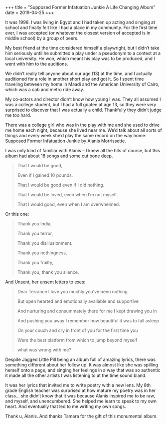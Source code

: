+++
title = "Supposed Former Infatuation Junkie A Life Changing Album"
date = 2019-04-25
+++

It was 1998. I was living in Egypt and I had taken up acting and singing at school and finally felt like I had a place in my community. For the first time ever, I was accepted (or whatever the closest version of accepted is in middle school) by a group of peers. 

My best friend at the time considered himself a playwright, but I didn’t take him seriously until he submitted a play under a pseudonym to a contest at a local university. He won, which meant his play was to be produced, and I went with him to the auditions. 

We didn’t really tell anyone about our age (13) at the time, and I actually auditioned for a role in another short play and got it. So I spent time traveling between my home in Maadi and the American University of Cairo, which was a cab and metro ride away. 

My co-actors and director didn’t know how young I was. They all assumed I was a college student, but I had a full goatee at age 13, so they were very surprised to discover that I was actually a child. Thankfully they didn’t judge me too hard.

There was a college girl who was in the play with me and she used to drive me home each night, because she lived near me. We’d talk about all sorts of things and every week she’d play the same record on the way home: Supposed Former Infatuation Junkie by Alanis Morrissette. 

I was only kind of familiar with Alanis &#8211; I knew all the hits of course, but this album had about 18 songs and some cut bone deep.

> That I would be good,
> 
> Even if I gained 10 pounds.
> 
> That I would be good even if I did nothing.
> 
> That I would be loved, even when I’m not myself.
> 
> That I would good, even when I am overwhelmed. 

Or this one:

> Thank you India,
> 
> Thank you terror,
> 
> Thank you disillusionment.
> 
> Thank you nothingness,
> 
> Thank you frailty, 
> 
> Thank you, thank you silence. 

And Unsent, her unsent letters to exes:

> Dear Terrance I love you muchly you&#8217;ve been nothing
> 
> But open hearted and emotionally available and supportive
> 
> And nurturing and consummately there for me I kept drawing you in
> 
> And pushing you away I remember how beautiful it was to fall asleep
> 
> On your couch and cry in front of you for the first time you
> 
> Were the best platform from which to jump beyond myself 
> 
> what was wrong with me? 

Despite Jagged Little Pill being an album full of amazing lyrics, there was something different about her follow up. It was almost like she was spilling herself onto a page, and singing her feelings in a way that was so authentic it made all the other artists I was listening to at the time sound bland. 

It was her lyrics that invited me to write poetry with a new lens. My 8th grade English teacher was surprised at how mature my poetry was in her class… she didn’t know that it was because Alanis inspired me to be raw, and myself, and unencumbered. She helped me learn to speak to my own heart. And eventually that led to me writing my own songs.

Thank u, Alanis. And thanks Tamara for the gift of this monumental album.